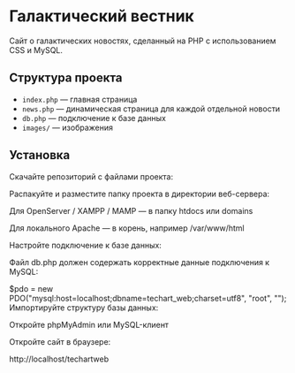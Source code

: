 # Галактический вестник
Сайт о галактических новостях, сделанный на PHP с использованием CSS и MySQL.

## Структура проекта
- `index.php` — главная страница
- `news.php` — динамическая страница для каждой отдельной новости
- `db.php` — подключение к базе данных
- `images/` — изображения

## Установка
Скачайте репозиторий с файлами проекта:

Распакуйте и разместите папку проекта в директории веб-сервера:

Для OpenServer / XAMPP / MAMP — в папку htdocs или domains

Для локального Apache — в корень, например /var/www/html

Настройте подключение к базе данных:

Файл db.php должен содержать корректные данные подключения к MySQL:

$pdo = new PDO("mysql:host=localhost;dbname=techart_web;charset=utf8", "root", ""); Импортируйте структуру базы данных:

Откройте phpMyAdmin или MySQL-клиент

Откройте сайт в браузере:

http://localhost/techartweb
